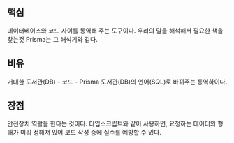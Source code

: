 ## 핵심
데이터베이스와 코드 사이를 통역해 주는 도구이다. 우리의 말을 해석해서 필요한 책을 찾는것 Prisma는 그 해석기와 같다.

## 비유
거대한 도서관(DB) - 코드 - Prisma 도서관(DB)의 언어(SQL)로 바뀌주는 통역하이다. 

## 장점
안전장치 역활을 한다는 것이다. 타입스크립트와 같이 사용하면, 요청하는 데이터의 형태가 미리 정해져 있어 코드 작성 중에 실수를 예방할 수 있다.